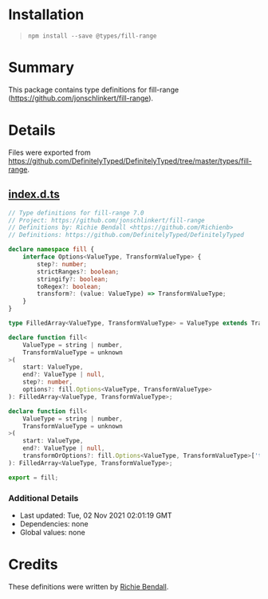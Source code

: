 # Installation
> `npm install --save @types/fill-range`

# Summary
This package contains type definitions for fill-range (https://github.com/jonschlinkert/fill-range).

# Details
Files were exported from https://github.com/DefinitelyTyped/DefinitelyTyped/tree/master/types/fill-range.
## [index.d.ts](https://github.com/DefinitelyTyped/DefinitelyTyped/tree/master/types/fill-range/index.d.ts)
````ts
// Type definitions for fill-range 7.0
// Project: https://github.com/jonschlinkert/fill-range
// Definitions by: Richie Bendall <https://github.com/Richienb>
// Definitions: https://github.com/DefinitelyTyped/DefinitelyTyped

declare namespace fill {
    interface Options<ValueType, TransformValueType> {
        step?: number;
        strictRanges?: boolean;
        stringify?: boolean;
        toRegex?: boolean;
        transform?: (value: ValueType) => TransformValueType;
    }
}

type FilledArray<ValueType, TransformValueType> = ValueType extends TransformValueType ? ValueType[] : TransformValueType[];

declare function fill<
    ValueType = string | number,
    TransformValueType = unknown
>(
    start: ValueType,
    end?: ValueType | null,
    step?: number,
    options?: fill.Options<ValueType, TransformValueType>
): FilledArray<ValueType, TransformValueType>;

declare function fill<
    ValueType = string | number,
    TransformValueType = unknown
>(
    start: ValueType,
    end?: ValueType | null,
    transformOrOptions?: fill.Options<ValueType, TransformValueType>['transform'] | fill.Options<ValueType, TransformValueType>
): FilledArray<ValueType, TransformValueType>;

export = fill;

````

### Additional Details
 * Last updated: Tue, 02 Nov 2021 02:01:19 GMT
 * Dependencies: none
 * Global values: none

# Credits
These definitions were written by [Richie Bendall](https://github.com/Richienb).
